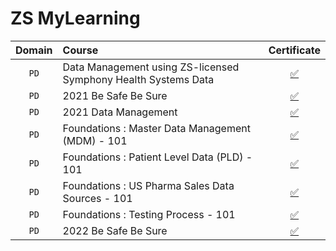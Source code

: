 # ZS MyLearning
|**Domain**|**Course**|**Certificate**|
|:--------:|:---------|:-------------:|
| `PD` | Data Management using ZS-licensed Symphony Health Systems Data | [✅](https://github.com/abphilip-work/ZS-Certifications/blob/master/MyLearning/Achievements/Data-Management-SHS.pdf) |
| `PD` | 2021 Be Safe Be Sure | [✅](https://github.com/abphilip-work/ZS-Certifications/blob/master/MyLearning/Achievements/Be-Safe-Be-Sure-I.pdf) |
| `PD` | 2021 Data Management | [✅](https://github.com/abphilip-work/ZS-Certifications/blob/master/MyLearning/Achievements/TPAA-AMA-PDRP.pdf) |
| `PD` | Foundations : Master Data Management (MDM) - 101 | [✅](https://github.com/abphilip-work/ZS-Certifications/blob/master/MyLearning/Achievements/MDM-101.pdf) |
| `PD` | Foundations : Patient Level Data (PLD) - 101 | [✅](https://github.com/abphilip-work/ZS-Certifications/blob/master/MyLearning/Achievements/PLD-101.pdf) |
| `PD` | Foundations : US Pharma Sales Data Sources - 101 | [✅](https://github.com/abphilip-work/ZS-Certifications/blob/master/MyLearning/Achievements/Pharma-Sales-101.pdf) |
| `PD` | Foundations : Testing Process - 101 | [✅](https://github.com/abphilip-work/ZS-Certifications/blob/master/MyLearning/Achievements/Testing-101.pdf) |
| `PD` | 2022 Be Safe Be Sure | [✅](https://github.com/abphilip-work/ZS-Certifications/blob/master/MyLearning/Achievements/Be-Safe-Be-Sure-II.pdf) |